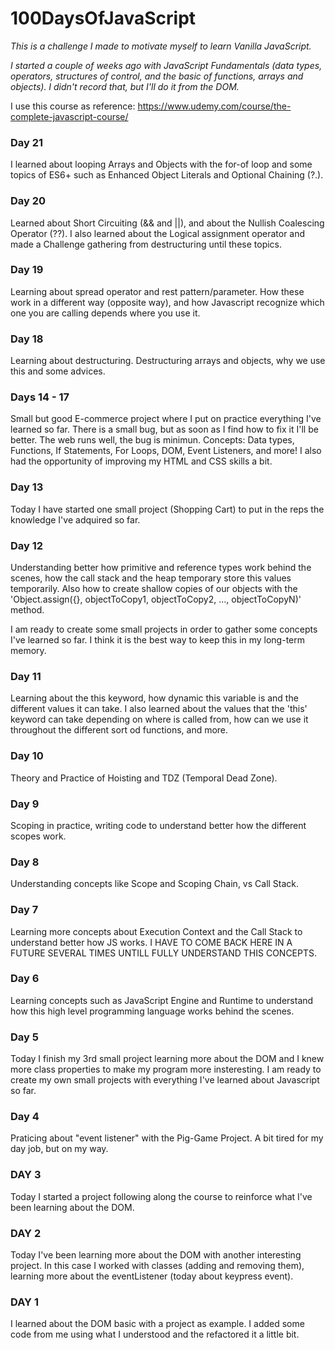 # 100DaysOfJavaScript

_This is a challenge I made to motivate myself to learn Vanilla JavaScript._

_I started a couple of weeks ago with JavaScript Fundamentals (data types, operators, structures of control, and the basic of functions, arrays and objects). I didn't record that, but I'll do it from the DOM._

I use this course as reference: https://www.udemy.com/course/the-complete-javascript-course/

### Day 21

I learned about looping Arrays and Objects with the for-of loop and some topics of ES6+ such as Enhanced Object Literals and Optional Chaining (?.).

### Day 20

Learned about Short Circuiting (&& and ||), and about the Nullish Coalescing Operator (??). I also learned about the Logical assignment operator and made a Challenge gathering from destructuring until these topics.

### Day 19

Learning about spread operator and rest pattern/parameter. How these work in a different way (opposite way), and how Javascript recognize which one you are calling depends where you use it.

### Day 18

Learning about destructuring. Destructuring arrays and objects, why we use this and some advices.


### Days 14 - 17

Small but good E-commerce project where I put on practice everything I've learned so far. There is a small bug, but as soon as I find how to fix it I'll be better. The web runs well, the bug is minimun. 
Concepts: Data types, Functions, If Statements, For Loops, DOM, Event Listeners, and more! 
I also had the opportunity of improving my HTML and CSS skills a bit.  

### Day 13

Today I have started one small project (Shopping Cart) to put in the reps the knowledge I've adquired so far.

### Day 12

Understanding better how primitive and reference types work behind the scenes, how the call stack and the heap temporary store this values temporarily. Also how to create shallow copies of our objects with the 'Object.assign({}, objectToCopy1, objectToCopy2, ..., objectToCopyN)' method. 

I am ready to create some small projects in order to gather some concepts I've learned so far. I think it is the best way to keep this in my long-term memory.

### Day 11

Learning about the this keyword, how dynamic this variable is and the different values it can take. I also  learned about the values that the 'this' keyword can take depending on where is called from, how can we use it throughout the different sort od functions, and more.

### Day 10

Theory and Practice of Hoisting and TDZ (Temporal Dead Zone).

### Day 9

Scoping in practice, writing code to understand better how the different scopes work.

### Day 8

Understanding concepts like Scope and Scoping Chain, vs Call Stack.

### Day 7

Learning more concepts about Execution Context and the Call Stack to understand better how JS works. I HAVE TO COME BACK HERE IN A FUTURE SEVERAL TIMES UNTILL FULLY UNDERSTAND THIS CONCEPTS.

### Day 6

Learning concepts such as JavaScript Engine and Runtime to understand how this high level programming language works behind the scenes.

### Day 5

Today I finish my 3rd small project learning more about the DOM and I knew more class properties to make my program more insteresting.
I am ready to create my own small projects with everything I've learned about Javascript so far.

### Day 4

Praticing about "event listener" with the Pig-Game Project. A bit tired for my day job, but on my way.

### DAY 3

Today I started a project following along the course to reinforce what I've been learning about the DOM.

### DAY 2

Today I've been learning more about the DOM with another interesting project. In this case I worked with classes (adding and removing them), learning more about the eventListener (today about keypress event).

### DAY 1

I learned about the DOM basic with a project as example. I added some code from me using what I understood and the refactored it a little bit.
